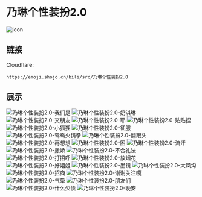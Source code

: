 # 乃琳个性装扮2.0
![icon](https://emoji.shojo.cn/bili/src/乃琳个性装扮2.0/icon.png)
## 链接
Cloudflare:
```
https://emoji.shojo.cn/bili/src/乃琳个性装扮2.0
```
## 展示
![乃琳个性装扮2.0-我们是](https://emoji.shojo.cn/bili/src/乃琳个性装扮2.0/乃琳个性装扮2.0-我们是.png)
![乃琳个性装扮2.0-奶淇琳](https://emoji.shojo.cn/bili/src/乃琳个性装扮2.0/乃琳个性装扮2.0-奶淇琳.png)
![乃琳个性装扮2.0-交朋友](https://emoji.shojo.cn/bili/src/乃琳个性装扮2.0/乃琳个性装扮2.0-交朋友.png)
![乃琳个性装扮2.0-耶](https://emoji.shojo.cn/bili/src/乃琳个性装扮2.0/乃琳个性装扮2.0-耶.png)
![乃琳个性装扮2.0-贴贴捏](https://emoji.shojo.cn/bili/src/乃琳个性装扮2.0/乃琳个性装扮2.0-贴贴捏.png)
![乃琳个性装扮2.0-小狐狸](https://emoji.shojo.cn/bili/src/乃琳个性装扮2.0/乃琳个性装扮2.0-小狐狸.png)
![乃琳个性装扮2.0-征服](https://emoji.shojo.cn/bili/src/乃琳个性装扮2.0/乃琳个性装扮2.0-征服.png)
![乃琳个性装扮2.0-鸳鸯火锅拳](https://emoji.shojo.cn/bili/src/乃琳个性装扮2.0/乃琳个性装扮2.0-鸳鸯火锅拳.png)
![乃琳个性装扮2.0-翻跟头](https://emoji.shojo.cn/bili/src/乃琳个性装扮2.0/乃琳个性装扮2.0-翻跟头.png)
![乃琳个性装扮2.0-再想想](https://emoji.shojo.cn/bili/src/乃琳个性装扮2.0/乃琳个性装扮2.0-再想想.png)
![乃琳个性装扮2.0-困](https://emoji.shojo.cn/bili/src/乃琳个性装扮2.0/乃琳个性装扮2.0-困.png)
![乃琳个性装扮2.0-流汗](https://emoji.shojo.cn/bili/src/乃琳个性装扮2.0/乃琳个性装扮2.0-流汗.png)
![乃琳个性装扮2.0-撒娇](https://emoji.shojo.cn/bili/src/乃琳个性装扮2.0/乃琳个性装扮2.0-撒娇.png)
![乃琳个性装扮2.0-不合礼法](https://emoji.shojo.cn/bili/src/乃琳个性装扮2.0/乃琳个性装扮2.0-不合礼法.png)
![乃琳个性装扮2.0-打招呼](https://emoji.shojo.cn/bili/src/乃琳个性装扮2.0/乃琳个性装扮2.0-打招呼.png)
![乃琳个性装扮2.0-放烟花](https://emoji.shojo.cn/bili/src/乃琳个性装扮2.0/乃琳个性装扮2.0-放烟花.png)
![乃琳个性装扮2.0-好姐姐](https://emoji.shojo.cn/bili/src/乃琳个性装扮2.0/乃琳个性装扮2.0-好姐姐.png)
![乃琳个性装扮2.0-墨镜](https://emoji.shojo.cn/bili/src/乃琳个性装扮2.0/乃琳个性装扮2.0-墨镜.png)
![乃琳个性装扮2.0-大凤沟](https://emoji.shojo.cn/bili/src/乃琳个性装扮2.0/乃琳个性装扮2.0-大凤沟.png)
![乃琳个性装扮2.0-招商](https://emoji.shojo.cn/bili/src/乃琳个性装扮2.0/乃琳个性装扮2.0-招商.png)
![乃琳个性装扮2.0-谢谢关注嘎](https://emoji.shojo.cn/bili/src/乃琳个性装扮2.0/乃琳个性装扮2.0-谢谢关注嘎.png)
![乃琳个性装扮2.0-气晕](https://emoji.shojo.cn/bili/src/乃琳个性装扮2.0/乃琳个性装扮2.0-气晕.png)
![乃琳个性装扮2.0-朋友们](https://emoji.shojo.cn/bili/src/乃琳个性装扮2.0/乃琳个性装扮2.0-朋友们.png)
![乃琳个性装扮2.0-什么欠债](https://emoji.shojo.cn/bili/src/乃琳个性装扮2.0/乃琳个性装扮2.0-什么欠债.png)
![乃琳个性装扮2.0-晚安](https://emoji.shojo.cn/bili/src/乃琳个性装扮2.0/乃琳个性装扮2.0-晚安.png)

